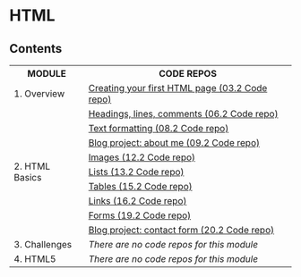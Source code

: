 # HTML

## Contents

<table>
	<tr>
		<th>MODULE</th>
		<th>CODE REPOS</th>
	</tr>
	<tr>
		<td rowspan="1">1. Overview</td>
		<td><a href="https://github.com/HenestrosaConH/sololearn/tree/main/courses/html/1-overview/03-2-code-repo">Creating your first HTML page (03.2 Code repo)</a></td>
	</tr>
	<tr>
		<td rowspan="9">2. HTML Basics</td>
		<td><a href="https://github.com/HenestrosaConH/sololearn/tree/main/courses/html/2-html-basics/06-2-code-repo">Headings, lines, comments (06.2 Code repo)</a></td>
	</tr>
	<tr>
		<td><a href="https://github.com/HenestrosaConH/sololearn/tree/main/courses/html/2-html-basics/08-2-code-repo">Text formatting (08.2 Code repo)</a></td>
	</tr>
	<tr>
		<td><a href="https://github.com/HenestrosaConH/sololearn/tree/main/courses/html/2-html-basics/09-2-code-repo">Blog project: about me (09.2 Code repo)</a></td>
	</tr>
	<tr>
		<td><a href="https://github.com/HenestrosaConH/sololearn/tree/main/courses/html/2-html-basics/12-2-code-repo">Images (12.2 Code repo)</a></td>
	</tr>
	<tr>
		<td><a href="https://github.com/HenestrosaConH/sololearn/tree/main/courses/html/2-html-basics/13-2-code-repo">Lists (13.2 Code repo)</a></td>
	</tr>
	<tr>
		<td><a href="https://github.com/HenestrosaConH/sololearn/tree/main/courses/html/2-html-basics/15-2-code-repo">Tables (15.2 Code repo)</a></td>
	</tr>
	<tr>
		<td><a href="https://github.com/HenestrosaConH/sololearn/tree/main/courses/html/2-html-basics/16-2-code-repo">Links (16.2 Code repo)</a></td>
	</tr>
	<tr>
		<td><a href="https://github.com/HenestrosaConH/sololearn/tree/main/courses/html/2-html-basics/19-2-code-repo">Forms (19.2 Code repo)</a></td>
	</tr>
	<tr>
		<td><a href="https://github.com/HenestrosaConH/sololearn/tree/main/courses/html/2-html-basics/20-2-code-repo">Blog project: contact form (20.2 Code repo)</a></td>
	</tr>
	<tr>
		<td>3. Challenges</td>
		<td><em>There are no code repos for this module</em></td>
	</tr>
	<tr>
		<td>4. HTML5</td>
		<td><em>There are no code repos for this module</em></td>
	</tr>
</table>
